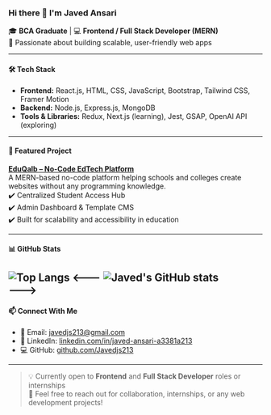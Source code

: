 ### Hi there 👋 I'm Javed Ansari

🎓 **BCA Graduate** | 💻 **Frontend / Full Stack Developer (MERN)**  
🚀 Passionate about building scalable, user-friendly web apps

---

#### 🛠️ Tech Stack
- **Frontend:** React.js, HTML, CSS, JavaScript, Bootstrap, Tailwind CSS, Framer Motion  
- **Backend:** Node.js, Express.js, MongoDB  
- **Tools & Libraries:** Redux, Next.js (learning), Jest, GSAP, OpenAI API (exploring)  

---

#### 📌 Featured Project

**[EduQalb – No-Code EdTech Platform]( https://www.eduqalb.com )**  
A MERN-based no-code platform helping schools and colleges create websites without any programming knowledge.  
✔️ Centralized Student Access Hub  
✔️ Admin Dashboard & Template CMS  
✔️ Built for scalability and accessibility in education

---

#### 📊 GitHub Stats

![Top Langs](https://github-readme-stats.vercel.app/api/top-langs/?username=Javedjs213&layout=compact&theme=tokyonight)
<---
![Javed's GitHub stats](https://github-readme-stats.vercel.app/api?username=Javedjs213&show_icons=true&theme=radical)  
--->
---

#### 📫 Connect With Me

- 📧 Email: javedjs213@gmail.com  
- 🔗 LinkedIn: [linkedin.com/in/javed-ansari-a3381a213](https://linkedin.com/in/javed-ansari-a3381a213)  
- 💻 GitHub: [github.com/Javedjs213](https://github.com/Javedjs213)

---

> 💡 Currently open to **Frontend** and **Full Stack Developer** roles or internships  
> 💬 Feel free to reach out for collaboration, internships, or any web development projects!


<!--
**Javedjs213/Javedjs213** is a ✨ _special_ ✨ repository because its `README.md` (this file) appears on your GitHub profile.

Here are some ideas to get you started:

- 🔭 I’m currently working on ...
- 🌱 I’m currently learning ...
- 👯 I’m looking to collaborate on ...
- 🤔 I’m looking for help with ...
- 💬 Ask me about ...
- 📫 How to reach me: ...
- 😄 Pronouns: ...
- ⚡ Fun fact: ...
-->
